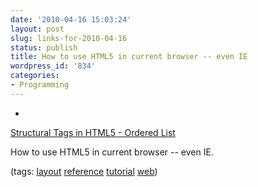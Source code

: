 ```yaml
---
date: '2010-04-16 15:03:24'
layout: post
slug: links-for-2010-04-16
status: publish
title: How to use HTML5 in current browser -- even IE
wordpress_id: '834'
categories:
- Programming
---
```


  * 
                

[Structural Tags in HTML5 - Ordered List](http://orderedlist.com/our-writing/resources/html-css/structural-tags-in-html5/)


                

How to use HTML5 in current browser -- even IE.


                

(tags: [layout](http://delicious.com/eob/layout) [reference](http://delicious.com/eob/reference) [tutorial](http://delicious.com/eob/tutorial) [web](http://delicious.com/eob/web))


            
